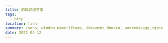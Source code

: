 ```yaml
---
title: 前端跨域方案
tags:
  - http
location: fish
summary: jsonp, window.name+iframe, document.domain, postmessage,nginx
date: 2022-04-12
---
```


